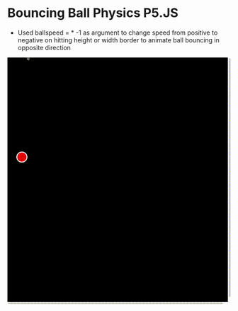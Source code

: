 # Bouncing Ball Physics P5.JS

- Used ballspeed = * -1 as argument to change speed from positive to negative on hitting height or width border to animate ball bouncing in opposite direction


![bouncingball](img/ball.gif)